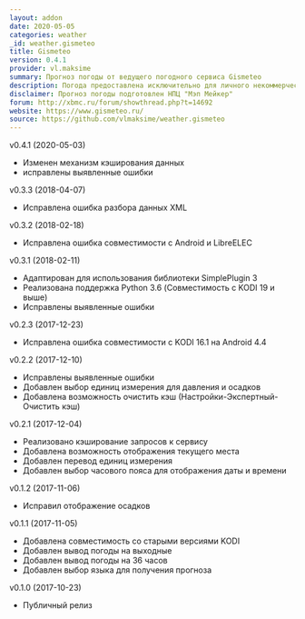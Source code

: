 ```yaml
---
layout: addon
date: 2020-05-05
categories: weather
_id: weather.gismeteo
title: Gismeteo
version: 0.4.1
provider: vl.maksime
summary: Прогноз погоды от ведущего погодного сервиса Gismeteo
description: Погода предоставлена исключительно для личного некоммерческого использования
disclaimer: Прогноз погоды подготовлен НПЦ "Мэп Мейкер"
forum: http://xbmc.ru/forum/showthread.php?t=14692
website: https://www.gismeteo.ru/ 
source: https://github.com/vlmaksime/weather.gismeteo
---
```

v0.4.1 (2020-05-03)
- Изменен механизм кэширования данных
- исправлены выявленные ошибки

v0.3.3 (2018-04-07)
- Исправлена ошибка разбора данных XML

v0.3.2 (2018-02-18)
- Исправлена ошибка совместимости с Android и LibreELEC

v0.3.1 (2018-02-11)
- Адаптирован для использования библиотеки SimplePlugin 3
- Реализована поддержка Python 3.6 (Совместимость с KODI 19 и выше)
- Исправлены выявленные ошибки

v0.2.3 (2017-12-23)
- Исправлена ошибка совместимости с KODI 16.1 на Android 4.4

v0.2.2 (2017-12-10)
- Исправлены выявленные ошибки
- Добавлен выбор единиц измерения для давления и осадков
- Добавлена возможность очистить кэш (Настройки-Экспертный-Очистить кэш)

v0.2.1 (2017-12-04)
- Реализовано кэширование запросов к сервису
- Добавлена возможность отображения текущего места
- Добавлен перевод единиц измерения
- Добавлен выбор часового пояса для отображения даты и времени

v0.1.2 (2017-11-06)
- Исправил отображение осадков

v0.1.1 (2017-11-05)
- Добавлена совместимость со старыми версиями KODI
- Добавлен вывод погоды на выходные
- Добавлен вывод погоды на 36 часов
- Добавлен выбор языка для получения прогноза

v0.1.0 (2017-10-23)
- Публичный релиз